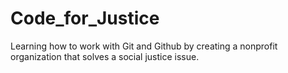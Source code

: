 # Code_for_Justice
Learning how to work with Git and Github by creating a nonprofit organization that solves a social justice issue.
